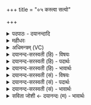 +++
title = "०५ कस्त्वा सत्यो"

+++
<details><summary>पदपाठः - दयानन्दादि</summary>

कः। त्वा॒। स॒त्यः। मदा॑नाम्। मꣳहि॑ष्ठः। म॒त्स॒त्। अन्धसः॑। दृ॒ढा। चि॒त्। आ॒रुज॒ऽइत्या॒रुजे॑। वसु॑। ५।
</details>

<details><summary>महीधरः</summary>

म० द्विपदा विराट् इन्द्रदेवत्या । विंशत्यक्षरा द्विपदा विराट् कथ्यते । विश्वस्य सर्वस्य जगतः इन्द्रः 'इदि परमैश्वर्ये' इन्दतीतीन्द्रः परमेश्वरः महावीरः आदित्यो वा यो राजति देदीप्यते ईष्टे वा स नोऽस्माकं द्विपदे । विभक्तिव्यत्ययः। द्विपदां पुत्रादीनां शं सुखरूपोऽस्तु । चतुष्पदे चतुष्पदां गवादीनां च शं सुखरूपोऽस्तु ॥८॥  
नवमी।
</details>

<details><summary>अधिमन्त्रम् (VC)</summary>

- इन्द्रो देवता
- वामदेव ऋषिः
- निचृद्गायत्री
- षड्जः
</details>

<details><summary>दयानन्द-सरस्वती (हि) - विषयः</summary>

फिर उसी विषय को अगले मन्त्र में कहा है ॥
</details>

<details><summary>दयानन्द-सरस्वती (हि) - पदार्थः</summary>

पदार्थान्वयभाषाः -  हे मनुष्यो ! (मदानाम्) आनन्दों के बीच (मंहिष्ठः) अत्यन्त बढ़ा हुआ (कः) सुखस्वरूप (सत्यः) विद्यमान पदार्थों में श्रेष्ठतम प्रजा का रक्षक परमेश्वर (अन्धसः) अन्नादि पदार्थ से (त्वा) तुझको (मत्सत्) आनन्दित करता और (आरुजे) दुःखनाशक तेरे लिये (चित्) भी (दृढा) दृढ़ (वसु) धनों को देता है ॥५ ॥
</details>

<details><summary>दयानन्द-सरस्वती (हि) - भावार्थः</summary>

भावार्थभाषाः -  हे मनुष्यो ! जो अन्नादि और सत्य के जताने से धनादि पदार्थ देके सबको आनन्दित करता है, उस सुखस्वरूप परमात्मा की ही तुम लोग नित्य उपासना करो ॥५ ॥
</details>

<details><summary>दयानन्द-सरस्वती (सं) - विषयः</summary>

पुनस्तमेव विषयमाह ॥
</details>

<details><summary>दयानन्द-सरस्वती (सं) - पदार्थः</summary>

पदार्थान्वयभाषाः -  हे मनुष्याः ! मदानां मंहिष्ठः कः सत्यः प्रजापतिरन्धसस्त्वा मत्सदारुजे तुभ्यं चित् दृढा वसु प्रयच्छति ॥५ ॥
</details>

<details><summary>दयानन्द-सरस्वती (सं) - भावार्थः</summary>

भावार्थभाषाः -  हे मनुष्याः ! योऽन्नादिना सत्यविज्ञापनेन च धनानि प्रदाय सर्वानानन्दयति, तं सुखस्वरूपं परमात्मानमेव यूयं नित्यमुपाध्वम् ॥५ ॥
</details>

<details><summary>सविता जोशी ← दयानन्दः (म) - भावार्थः</summary>

भावार्थभाषाः -  हे माणसांनो ! जो सत्याचरणाने अन्न व धन वगैरे पदार्थ देऊन सर्वांना आनंदित करतो त्या सुखस्वरूप परमेश्वराची तुम्ही नित्य उपासना करा.
</details>